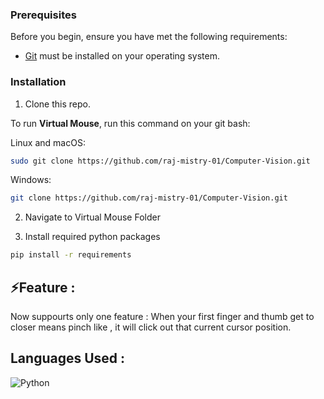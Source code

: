 ### Prerequisites

Before you begin, ensure you have met the following requirements:

* [Git](https://git-scm.com/downloads "Download Git") must be installed on your operating system.

### Installation 

1. Clone this repo.

To run **Virtual Mouse**, run this command on your git bash:

Linux and macOS:

```bash
sudo git clone https://github.com/raj-mistry-01/Computer-Vision.git
```

Windows:

```bash
git clone https://github.com/raj-mistry-01/Computer-Vision.git
```

2. Navigate to Virtual Mouse Folder
   
3. Install required python packages

```bash
pip install -r requirements
```

## ⚡Feature : 
Now suppourts only one feature : When your first finger and thumb get to closer means pinch like , it will click out that current cursor position.

## Languages Used : 
![Python](https://img.shields.io/badge/python-3670A0?style=for-the-badge&logo=python&logoColor=ffdd54)
